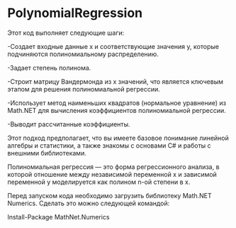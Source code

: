 # PolynomialRegression

Этот код выполняет следующие шаги:

-Создает входные данные x и соответствующие значения y, которые подчиняются полиномиальному распределению.

-Задает степень полинома.

-Строит матрицу Вандермонда из x значений, что является ключевым этапом для решения полиномиальной регрессии.

-Использует метод наименьших квадратов (нормальное уравнение) из Math.NET для вычисления коэффициентов полиномиальной регрессии.

-Выводит рассчитанные коэффициенты.

Этот подход предполагает, что вы имеете базовое понимание линейной алгебры и статистики, а также знакомы с основами C# и работы с внешними библиотеками.

Полиномиальная регрессия — это форма регрессионного анализа, в которой отношение между независимой переменной x и зависимой переменной y моделируется как полином n-ой степени в x.

Перед запуском кода необходимо загрузить библиотеку Math.NET Numerics. Сделать это можно следующей командой:

Install-Package MathNet.Numerics
